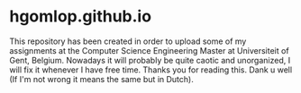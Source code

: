 # hgomlop.github.io
This repository has been created in order to upload some of my assignments at the Computer Science Engineering Master at Universiteit of Gent, Belgium. Nowadays it will probably be quite caotic and unorganized, I will fix it whenever I have free time. Thanks you for reading this. Dank u well (If I'm not wrong it means the same but in Dutch).
